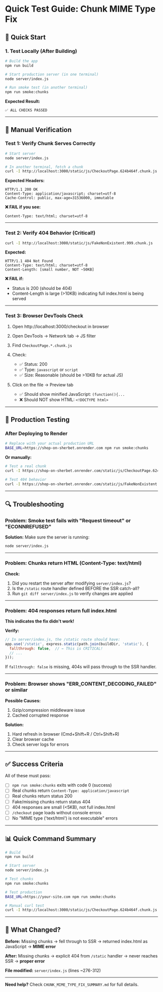 # Quick Test Guide: Chunk MIME Type Fix

## 🚀 Quick Start

### 1. Test Locally (After Building)
```bash
# Build the app
npm run build

# Start production server (in one terminal)
node server/index.js

# Run smoke test (in another terminal)
npm run smoke:chunks
```

**Expected Result:**
```
✅ ALL CHECKS PASSED
```

---

## 🧪 Manual Verification

### Test 1: Verify Chunk Serves Correctly
```bash
# Start server
node server/index.js

# In another terminal, fetch a chunk
curl -I http://localhost:3000/static/js/CheckoutPage.624b464f.chunk.js
```

**Expected Headers:**
```
HTTP/1.1 200 OK
Content-Type: application/javascript; charset=utf-8
Cache-Control: public, max-age=31536000, immutable
```

**❌ FAIL if you see:**
```
Content-Type: text/html; charset=utf-8
```

---

### Test 2: Verify 404 Behavior (Critical!)
```bash
curl -I http://localhost:3000/static/js/FakeNonExistent.999.chunk.js
```

**Expected:**
```
HTTP/1.1 404 Not Found
Content-Type: text/html; charset=utf-8
Content-Length: [small number, NOT ~50KB]
```

**❌ FAIL if:**
- Status is 200 (should be 404)
- Content-Length is large (>10KB) indicating full index.html is being served

---

### Test 3: Browser DevTools Check

1. Open http://localhost:3000/checkout in browser
2. Open DevTools → Network tab → JS filter
3. Find `CheckoutPage.*.chunk.js`
4. Check:
   - ✅ Status: 200
   - ✅ Type: `javascript` or `script`
   - ✅ Size: Reasonable (should be >10KB for actual JS)
   
5. Click on the file → Preview tab
   - ✅ Should show minified JavaScript: `(function(){...`
   - ❌ Should NOT show HTML: `<!DOCTYPE html>`

---

## 🎯 Production Testing

### After Deploying to Render

```bash
# Replace with your actual production URL
BASE_URL=https://shop-on-sherbet.onrender.com npm run smoke:chunks
```

**Or manually:**
```bash
# Test a real chunk
curl -I https://shop-on-sherbet.onrender.com/static/js/CheckoutPage.624b464f.chunk.js

# Test 404 behavior
curl -I https://shop-on-sherbet.onrender.com/static/js/FakeNonExistent.999.chunk.js
```

---

## 🔍 Troubleshooting

### Problem: Smoke test fails with "Request timeout" or "ECONNREFUSED"

**Solution:** Make sure the server is running:
```bash
node server/index.js
```

---

### Problem: Chunks return HTML (Content-Type: text/html)

**Check:**
1. Did you restart the server after modifying `server/index.js`?
2. Is the `/static` route handler defined BEFORE the SSR catch-all?
3. Run `git diff server/index.js` to verify changes are applied

---

### Problem: 404 responses return full index.html

**This indicates the fix didn't work!**

**Verify:**
```javascript
// In server/index.js, the /static route should have:
app.use('/static', express.static(path.join(buildDir, 'static'), {
  fallthrough: false,  // ← This is CRITICAL!
  // ...
}));
```

If `fallthrough: false` is missing, 404s will pass through to the SSR handler.

---

### Problem: Browser shows "ERR_CONTENT_DECODING_FAILED" or similar

**Possible Causes:**
1. Gzip/compression middleware issue
2. Cached corrupted response

**Solution:**
1. Hard refresh in browser (Cmd+Shift+R / Ctrl+Shift+R)
2. Clear browser cache
3. Check server logs for errors

---

## ✅ Success Criteria

All of these must pass:

- [ ] `npm run smoke:chunks` exits with code 0 (success)
- [ ] Real chunks return `Content-Type: application/javascript`
- [ ] Real chunks return status 200
- [ ] Fake/missing chunks return status 404
- [ ] 404 responses are small (<5KB), not full index.html
- [ ] `/checkout` page loads without console errors
- [ ] No "MIME type ('text/html') is not executable" errors

---

## 📊 Quick Command Summary

```bash
# Build
npm run build

# Start server
node server/index.js

# Test chunks
npm run smoke:chunks

# Test production
BASE_URL=https://your-site.com npm run smoke:chunks

# Manual curl test
curl -I http://localhost:3000/static/js/CheckoutPage.624b464f.chunk.js
```

---

## 🚨 What Changed?

**Before:** Missing chunks → fell through to SSR → returned index.html as JavaScript → **MIME error**

**After:** Missing chunks → explicit 404 from `/static` handler → never reaches SSR → **proper error**

**File modified:** `server/index.js` (lines ~276-312)

---

**Need help?** Check `CHUNK_MIME_TYPE_FIX_SUMMARY.md` for full details.


